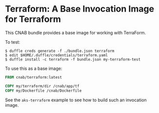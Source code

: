 # Terraform: A Base Invocation Image for Terraform

This CNAB bundle provides a base image for working with TerraForm.

To test:

```console
$ duffle creds generate -f ./bundle.json terraform
$ edit $HOME/.duffle/credentials/terraform.yaml
$ duffle install -c terraform -f bundle.json my-terraform-test
```

To use this as a base image:

```Dockerfile
FROM cnab/terraform:latest

COPY my/terraform/dir /cnab/app/tf
COPY my/Dockerfile /cnab/Dockerfile
```

See the `aks-terraform` example to see how to build such an invocation image.
